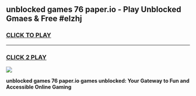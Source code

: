 
## unblocked games 76 paper.io - Play Unblocked Gmaes & Free #elzhj
<h3>
<a href="https://premium.freeplayer.one?title=unblocked_games_76_paper.io&ref=03M">CLICK TO PLAY</a></h3>
<hr>

<h3>
<a href="https://premium.freeplayer.one?title=unblocked_games_76_paper.io&ref=03M">CLICK 2 PLAY</a>
  
</h3>

<a href="https://premium.freeplayer.one?title=unblocked_games_76_paper.io&ref=03M"><img src="https://clearcache.store/games.png"></a>


**unblocked games 76 paper.io games unblocked: Your Gateway to Fun and Accessible Online Gaming**
